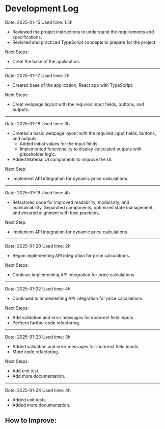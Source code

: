 # Development Log

Date: 2025-01-15
Used time: 1.5h

- Reviewed the project instructions to understand the requirements and specifications.
- Revisited and practiced TypeScript concepts to prepare for the project.

Next Steps:
- Creat the base of the application.

-----------------------------------------------------------------------------------------

Date: 2025-01-17
Used time: 2h

- Created base of the application, React app with TypeScript.

Next Steps:
- Creat webpage layout with the required input fields, buttons, and outputs.

-----------------------------------------------------------------------------------------

Date: 2025-01-18
Used time: 3h

- Created a basic webpage layout with the required input fields, buttons, and outputs.
  - Added initial values for the input fields.
  - Implemented functionality to display calculated outputs with placeholder logic.
- Added Material UI components to improve the UI.

Next Step:
- Implement API integration for dynamic price calculations.

-----------------------------------------------------------------------------------------

Date: 2025-01-19
Used time: 4h

- Refactored code for improved readability, modularity, and maintainability. Separated components, optimized state management, and ensured alignment with best practices.

Next Step:
- Implement API integration for dynamic price calculations.

-----------------------------------------------------------------------------------------

Date: 2025-01-20
Used time: 2h

- Began implementing API integration for price calculations.

Next Steps:
- Continue implementing API integration for price calculations.

-----------------------------------------------------------------------------------------

Date: 2025-01-22
Used time: 4h

- Continued to implementing API integration for price calculations.

Next Steps:
- Add validation and error messages for incorrect field inputs.
- Perform further code refactoring.

-----------------------------------------------------------------------------------------

Date: 2025-01-23
Used time: 3h

- Added validation and error messages for incorrect field inputs.
- More code refactoring.

Next Steps:
- Add unit test.
- Add more documentation.

-----------------------------------------------------------------------------------------

Date: 2025-01-24
Used time: 4h

- Added unit tests.
- Added more documentation.

How to Improve:
- 
